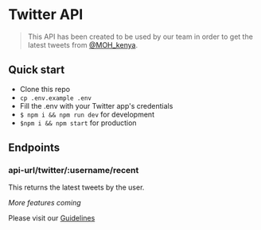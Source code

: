 # Twitter API
> This API has been created to be used by our team in order to get the latest tweets from [@MOH_kenya](https://twiiter.com/MOH_kenya).

## Quick start

* Clone this repo
* `cp .env.example .env`
* Fill the .env with your Twitter app's credentials
* `$ npm i && npm run dev` for development
* `$npm i && npm start` for production

## Endpoints

### api-url/twitter/:username/recent
This returns the latest tweets by the user.

*More features coming*

Please visit our [Guidelines](https://opensource254.github.io/guidelines)
